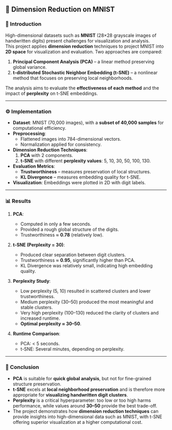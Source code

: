 ## 🧮  Dimension Reduction on MNIST

### 📖 Introduction
High-dimensional datasets such as **MNIST** (28×28 grayscale images of handwritten digits) present challenges for visualization and analysis.  
This project applies **dimension reduction** techniques to project MNIST into **2D space** for visualization and evaluation. Two approaches are compared:

1. **Principal Component Analysis (PCA)** – a linear method preserving global variance.  
2. **t-distributed Stochastic Neighbor Embedding (t-SNE)** – a nonlinear method that focuses on preserving local neighborhoods.  

The analysis aims to evaluate the **effectiveness of each method** and the impact of **perplexity** on t-SNE embeddings.

---

### ⚙️ Implementation
- **Dataset**: MNIST (70,000 images), with a **subset of 40,000 samples** for computational efficiency.  
- **Preprocessing**:
  - Flattened images into 784-dimensional vectors.  
  - Normalization applied for consistency.  
- **Dimension Reduction Techniques**:
  1. **PCA** with 2 components.  
  2. **t-SNE** with different **perplexity values**: 5, 10, 30, 50, 100, 130.  
- **Evaluation Metrics**:
  - **Trustworthiness** – measures preservation of local structures.  
  - **KL Divergence** – measures embedding quality for t-SNE.  
- **Visualization**: Embeddings were plotted in 2D with digit labels.

---

### 📊 Results
1. **PCA**:
   - Computed in only a few seconds.  
   - Provided a rough global structure of the digits.  
   - Trustworthiness ≈ **0.78** (relatively low).  

2. **t-SNE (Perplexity = 30)**:
   - Produced clear separation between digit clusters.  
   - Trustworthiness ≈ **0.95**, significantly higher than PCA.  
   - KL Divergence was relatively small, indicating high embedding quality.  

3. **Perplexity Study**:
   - Low perplexity (5, 10) resulted in scattered clusters and lower trustworthiness.  
   - Medium perplexity (30–50) produced the most meaningful and stable clusters.  
   - Very high perplexity (100–130) reduced the clarity of clusters and increased runtime.  
   - **Optimal perplexity ≈ 30–50**.  

4. **Runtime Comparison**:
   - PCA: < 5 seconds.  
   - t-SNE: Several minutes, depending on perplexity.  

---

### 🎯 Conclusion
- **PCA** is suitable for **quick global analysis**, but not for fine-grained structure preservation.  
- **t-SNE** excels at **local neighborhood preservation** and is therefore more appropriate for **visualizing handwritten digit clusters**.  
- **Perplexity** is a critical hyperparameter: too low or too high harms performance, while values around **30–50** provide the best trade-off.  
- The project demonstrates how **dimension reduction techniques** can provide insights into high-dimensional data such as MNIST, with t-SNE offering superior visualization at a higher computational cost.

